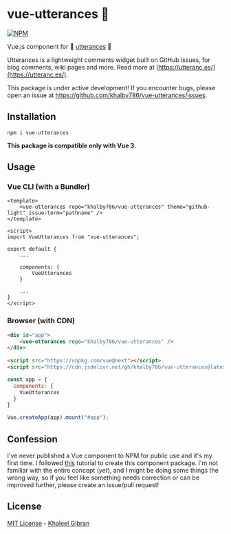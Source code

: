 # vue-utterances 🔮

[![NPM](https://nodei.co/npm/vue-utterances.png)](https://npmjs.org/package/vue-utterances)

Vue.js component for 🔮 [utterances](https://utteranc.es/) 🔮

Utterances is a lightweight comments widget built on GitHub issues, for blog comments, wiki pages and more. Read more at [https://utteranc.es/](https://utteranc.es/).

This package is under active development! If you encounter bugs, please open an issue at https://github.com/khalby786/vue-utterances/issues.

## Installation

```
npm i vue-utterances
```

**This package is compatible only with Vue 3.**

## Usage 

### Vue CLI (with a Bundler)

```vue
<template>
    <vue-utterances repo="khalby786/vue-utterances" theme="github-light" issue-term="pathname" />
</template>

<script>
import VueUtterances from "vue-utterances";

export default {
    ...

    components: {
        VueUtterances
    }

    ...
}
</script>
```

### Browser (with CDN)

```html
<div id="app">
    <vue-utterances repo="khalby786/vue-utterances" />
</div>
    
<script src="https://unpkg.com/vue@next"></script>
<script src="https://cdn.jsdelivr.net/gh/khalby786/vue-utterances@latest/dist/vue-utterances.min.js"></script>
```

```js
const app = {
  components: {
    VueUtterances
  }
}

Vue.createApp(app).mount("#app");
```

## Confession

I've never published a Vue component to NPM for public use and it's my first time. I followed [this](https://www.freecodecamp.org/news/how-to-create-and-publish-a-vue-component-library/) tutorial to create this component package. I'm not familiar with the entire concept (*yet*), and I might be doing some things the wrong way, so if you feel like something needs correction or can be improved further, please create an issue/pull request!

## License

[MIT License](https://github.com/khalby786/vue-utterances/blob/main/LICENSE) - [Khaleel Gibran](https://khaleelgibran.com)
